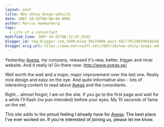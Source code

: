 ```yaml
---
layout: post
title: New shiny Avega-website
date: 2007-10-02T06:00:00.000Z
author: Marcus Hammarberg
tags:
  - Life of a consultant
modified_time: 2007-10-02T06:12:07.826Z
blogger_id: tag:blogger.com,1999:blog-36533086.post-5817791196590246380
blogger_orig_url: https://www.marcusoft.net/2007/10/new-shiny-avega-website.html
---
```


Yesterday [Avega](http://www.avega.se/), my company, released it's new,
better, bigger and nicer website. And it really is! Go there now:
<http://www.avega.se/>

Well worth the wait and a major, major improvement over the last one.
Really nice design and easy on the eye. And quite informative also -
lots of interesting content to read about [Avega](http://www.avega.se/)
and the consultants.

Right... almost forgot; I am on the site. If you go to the first page
and wait for a while I'll flash (no pun intended) before your eyes. My
10 seconds of fame on the net.

This site adds to the <span style="color:#ffff00;"><span
style="color:#000000;">proud feeling I already have for
[Avega](http://www.avega.se/). The best place I've ever worked on. If
you're interested of joining us, please let me know.
